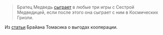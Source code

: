 >Братец Медведь [сыграет](https://www.amazon.com/The-Berenstain-Bears-Bad-Dream/dp/0394873416) в любые три игры с Сестрой Медведицей, если после этого она сыграет с ним в Космических Гризли.

Из [статьи](https://longtermrisk.org/gains-from-trade-through-compromise/) Брайана Томасика о выгодах кооперации.
